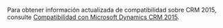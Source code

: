 Para obtener información actualizada de compatibilidad sobre CRM 2015, consulte [Compatibilidad con Microsoft Dynamics CRM 2015](https://support.microsoft.com/en-us/kb/3018360).